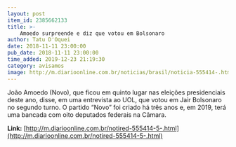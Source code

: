 ```yaml
---
layout: post
item_id: 2385662133
title: >-
    Amoedo surpreende e diz que votou em Bolsonaro
author: Tatu D'Oquei
date: 2018-11-11 23:00:00
pub_date: 2018-11-11 23:00:00
time_added: 2019-12-23 21:19:30
category: avisamos
image: http://m.diarioonline.com.br/noticias/brasil/noticia-555414-.html
---
```


João Amoedo (Novo), que ficou em quinto lugar nas eleições presidenciais deste ano, disse, em uma entrevista ao UOL, que votou em Jair Bolsonaro no segundo turno. O partido “Novo” foi criado há três anos e, em 2019, terá uma bancada com oito deputados federais na Câmara.

**Link:** [http://m.diarioonline.com.br/notired-555414-5-.html](http://m.diarioonline.com.br/notired-555414-5-.html)

